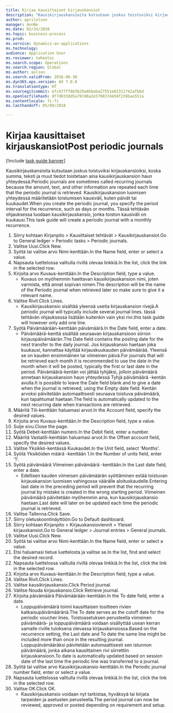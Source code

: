 ```yaml
--- 
title: Kirjaa kausittaiset kirjauskansiot
description: "Kausikirjauskansioita kutsutaan joskus toistuviksi kirjauskansioiksi, koska summa, teksti ja muut tiedot toistetaan aina kausikirjauskansion haun yhteydessä."
author: aprilolson
manager: AnnBe
ms.date: 02/24/2016
ms.topic: business-process
ms.prod: 
ms.service: dynamics-ax-applications
ms.technology: 
audience: Application User
ms.reviewer: twheeloc
ms.search.scope: Operations
ms.search.region: Global
ms.author: aolson
ms.search.validFrom: 2016-06-30
ms.dyn365.ops.version: AX 7.0.0
ms.translationtype: HT
ms.sourcegitcommit: efcb77ff883b29a4bbaba27551e02311742afbbd
ms.openlocfilehash: 8f7d033dd5a79190a2e579837d458f239bae551a
ms.contentlocale: fi-fi
ms.lasthandoff: 05/08/2018

---
```

# <a name="post-periodic-journals"></a><span data-ttu-id="681e2-103">Kirjaa kausittaiset kirjauskansiot</span><span class="sxs-lookup"><span data-stu-id="681e2-103">Post periodic journals</span></span>

[!include [task guide banner](../../includes/task-guide-banner.md)]

<span data-ttu-id="681e2-104">Kausikirjauskansioita kutsutaan joskus toistuviksi kirjauskansioiksi, koska summa, teksti ja muut tiedot toistetaan aina kausikirjauskansion haun yhteydessä.</span><span class="sxs-lookup"><span data-stu-id="681e2-104">Periodic journals are sometimes called recurring journals because the amount, text, and other information are repeated each time that the periodic journal is retrieved.</span></span> <span data-ttu-id="681e2-105">Kausikirjauskansion luomisen yhteydessä määritetään toistumisen kausiväli, kuten päivät tai kuukaudet.</span><span class="sxs-lookup"><span data-stu-id="681e2-105">When you create the periodic journal, you specify the period interval for the recurrence, such as days or months.</span></span> <span data-ttu-id="681e2-106">Tässä tehtävän ohjauksessa luodaan kausikirjauskansio, jonka toiston kausiväli on kuukausi.</span><span class="sxs-lookup"><span data-stu-id="681e2-106">This task guide will create a periodic journal with a monthly recurrence.</span></span>



1. <span data-ttu-id="681e2-107">Siirry kohtaan Kirjanpito > Kausittaiset tehtävät > Kausikirjauskansiot.</span><span class="sxs-lookup"><span data-stu-id="681e2-107">Go to General ledger > Periodic tasks > Periodic journals.</span></span>
2. <span data-ttu-id="681e2-108">Valitse Uusi.</span><span class="sxs-lookup"><span data-stu-id="681e2-108">Click New.</span></span>
3. <span data-ttu-id="681e2-109">Syötä tai valitse arvo Nimi-kenttään.</span><span class="sxs-lookup"><span data-stu-id="681e2-109">In the Name field, enter or select a value.</span></span>
4. <span data-ttu-id="681e2-110">Napsauta luettelossa valitulla rivillä olevaa linkkiä.</span><span class="sxs-lookup"><span data-stu-id="681e2-110">In the list, click the link in the selected row.</span></span>
5. <span data-ttu-id="681e2-111">Kirjoita arvo Kuvaus-kenttään.</span><span class="sxs-lookup"><span data-stu-id="681e2-111">In the Description field, type a value.</span></span>
    * <span data-ttu-id="681e2-112">Kuvaus on myöhemmin haettavan kausikirjauskansion nimi, joten varmista, että annat sopivan nimen.</span><span class="sxs-lookup"><span data-stu-id="681e2-112">The description will be the name of the Periodic journal when retrieved later so make sure to give it a relevant name.</span></span>  
6. <span data-ttu-id="681e2-113">Valitse Rivit.</span><span class="sxs-lookup"><span data-stu-id="681e2-113">Click Lines.</span></span>
    * <span data-ttu-id="681e2-114">Kausikirjauskansio sisältää yleensä useita kirjauskansion rivejä.</span><span class="sxs-lookup"><span data-stu-id="681e2-114">A periodic journal will typically include several journal lines.</span></span> <span data-ttu-id="681e2-115">tässä tehtävän ohjauksessa lisätään kuitenkin vain yksi rivi.</span><span class="sxs-lookup"><span data-stu-id="681e2-115">this task guide will however only add one line.</span></span>  
7. <span data-ttu-id="681e2-116">Syötä Päivämäärään-kenttään päivämäärä.</span><span class="sxs-lookup"><span data-stu-id="681e2-116">In the Date field, enter a date.</span></span>
    * <span data-ttu-id="681e2-117">Päivämäärä-kenttä sisältää seuraavan kirjauskansioon siirron kirjauspäivämäärän.</span><span class="sxs-lookup"><span data-stu-id="681e2-117">The Date field contains the posting date for the next transfer to the daily journal.</span></span> <span data-ttu-id="681e2-118">Jos kirjauskansio haetaan joka kuukausi, kannattaa käyttää kirjauskuukauden päivämäärää. Yleensä se on kauden ensimmäinen tai viimeinen päivä.</span><span class="sxs-lookup"><span data-stu-id="681e2-118">For journals that will be retrieved each month it is recommended to use the date in the month when it will be posted, typically the first or last date in the period.</span></span> <span data-ttu-id="681e2-119">Päivämäärä-kentän voi jättää tyhjäksi, jolloin päivämäärä annetaan kirjauskansion haun yhteydessä Tyhjä päivämäärä -kentän avulla.</span><span class="sxs-lookup"><span data-stu-id="681e2-119">It is possible to leave the Date field blank and to give a date when the journal is retrieved, using the Empty date field.</span></span>    <span data-ttu-id="681e2-120">Kentän arvoksi päivitetään automaattisesti seuraava toistuva päivämäärä, kun tapahtumat haetaan.</span><span class="sxs-lookup"><span data-stu-id="681e2-120">The field is automatically updated to the next recurring date when transactions are retrieved.</span></span>  
8. <span data-ttu-id="681e2-121">Määritä Tili-kenttään haluamasi arvot.</span><span class="sxs-lookup"><span data-stu-id="681e2-121">In the Account field, specify the desired values.</span></span>
9. <span data-ttu-id="681e2-122">Kirjoita arvo Kuvaus-kenttään.</span><span class="sxs-lookup"><span data-stu-id="681e2-122">In the Description field, type a value.</span></span>
10. <span data-ttu-id="681e2-123">Sulje sivu.</span><span class="sxs-lookup"><span data-stu-id="681e2-123">Close the page.</span></span>
11. <span data-ttu-id="681e2-124">Syötä Debet-kenttään numero.</span><span class="sxs-lookup"><span data-stu-id="681e2-124">In the Debit field, enter a number.</span></span>
12. <span data-ttu-id="681e2-125">Määritä Vastatili-kenttään haluamasi arvot.</span><span class="sxs-lookup"><span data-stu-id="681e2-125">In the Offset account field, specify the desired values.</span></span>
13. <span data-ttu-id="681e2-126">Valitse Yksikkö-kentässä Kuukaudet.</span><span class="sxs-lookup"><span data-stu-id="681e2-126">In the Unit field, select 'Months'.</span></span>
14. <span data-ttu-id="681e2-127">Syötä Yksiköiden määrä -kenttään 1.</span><span class="sxs-lookup"><span data-stu-id="681e2-127">In the Number of units field, enter '1'.</span></span>
15. <span data-ttu-id="681e2-128">Syötä päivämäärä Viimeinen päivämäärä -kenttään.</span><span class="sxs-lookup"><span data-stu-id="681e2-128">In the Last date field, enter a date.</span></span>
    * <span data-ttu-id="681e2-129">Edellisen kauden viimeisen päivämäärän syöttäminen estää toistuvan kirjauskansion luomisen vahingossa väärälle aloituskaudelle.</span><span class="sxs-lookup"><span data-stu-id="681e2-129">Entering last date in the preceding period will prevent that the recurring journal by mistake is created in the wrong starting period.</span></span> <span data-ttu-id="681e2-130">Viimeinen päivämäärä päivitetään myöhemmin aina, kun kausikirjauskansio haetaan.</span><span class="sxs-lookup"><span data-stu-id="681e2-130">Last date will later on be updated each time the periodic journal is retrieved.</span></span>  
16. <span data-ttu-id="681e2-131">Valitse Tallenna.</span><span class="sxs-lookup"><span data-stu-id="681e2-131">Click Save.</span></span>
17. <span data-ttu-id="681e2-132">Siirry oletuskoontinäyttöön.</span><span class="sxs-lookup"><span data-stu-id="681e2-132">Go to Default dashboard.</span></span>
18. <span data-ttu-id="681e2-133">Siirry kohtaan Kirjanpito > Kirjauskansioviennit > Yleiset kirjauskansiot.</span><span class="sxs-lookup"><span data-stu-id="681e2-133">Go to General ledger > Journal entries > General journals.</span></span>
19. <span data-ttu-id="681e2-134">Valitse Uusi.</span><span class="sxs-lookup"><span data-stu-id="681e2-134">Click New.</span></span>
20. <span data-ttu-id="681e2-135">Syötä tai valitse arvo Nimi-kenttään.</span><span class="sxs-lookup"><span data-stu-id="681e2-135">In the Name field, enter or select a value.</span></span>
21. <span data-ttu-id="681e2-136">Etsi haluamasi tietue luettelosta ja valitse se.</span><span class="sxs-lookup"><span data-stu-id="681e2-136">In the list, find and select the desired record.</span></span>
22. <span data-ttu-id="681e2-137">Napsauta luettelossa valitulla rivillä olevaa linkkiä.</span><span class="sxs-lookup"><span data-stu-id="681e2-137">In the list, click the link in the selected row.</span></span>
23. <span data-ttu-id="681e2-138">Kirjoita arvo Kuvaus-kenttään.</span><span class="sxs-lookup"><span data-stu-id="681e2-138">In the Description field, type a value.</span></span>
24. <span data-ttu-id="681e2-139">Valitse Rivit.</span><span class="sxs-lookup"><span data-stu-id="681e2-139">Click Lines.</span></span>
25. <span data-ttu-id="681e2-140">Valitse kausikirjauskansio.</span><span class="sxs-lookup"><span data-stu-id="681e2-140">Click Period journal.</span></span>
26. <span data-ttu-id="681e2-141">Valitse Nouda kirjauskansio.</span><span class="sxs-lookup"><span data-stu-id="681e2-141">Click Retrieve journal.</span></span>
27. <span data-ttu-id="681e2-142">Kirjoita päivämäärä Päivämäärään-kenttään.</span><span class="sxs-lookup"><span data-stu-id="681e2-142">In the To date field, enter a date.</span></span>
    * <span data-ttu-id="681e2-143">Loppupäivämäärä toimii kausittaisen tositteen rivien katkaisupäivämääränä.</span><span class="sxs-lookup"><span data-stu-id="681e2-143">The To date serves as the cutoff date for the periodic voucher lines.</span></span> <span data-ttu-id="681e2-144">Toistoasetuksen perusteella viimeinen päivämäärä- ja loppupäivämäärä voidaan sisällyttää usean kerran samalle riville tuloksena olevassa kirjauskansiossa.</span><span class="sxs-lookup"><span data-stu-id="681e2-144">Based on the recurrence setting, the Last date and To date the same line might be included more than once in the resulting journal.</span></span> <span data-ttu-id="681e2-145">Loppupäivämääräksi päivitetään automaattisesti sen istunnon päivämäärä, jonka aikana kausittainen rivi siirrettiin kirjauskansioon.</span><span class="sxs-lookup"><span data-stu-id="681e2-145">To date is automatically updated based on  session date of the last time the periodic line was transferred to a journal.</span></span>  
28. <span data-ttu-id="681e2-146">Syötä tai valitse arvo Kausikirjauskansio-kenttään.</span><span class="sxs-lookup"><span data-stu-id="681e2-146">In the Periodic journal number field, enter or select a value.</span></span>
29. <span data-ttu-id="681e2-147">Napsauta luettelossa valitulla rivillä olevaa linkkiä.</span><span class="sxs-lookup"><span data-stu-id="681e2-147">In the list, click the link in the selected row.</span></span>
30. <span data-ttu-id="681e2-148">Valitse OK.</span><span class="sxs-lookup"><span data-stu-id="681e2-148">Click OK.</span></span>
    * <span data-ttu-id="681e2-149">Kausikirjauskansio voidaan nyt tarkistaa, hyväksyä tai kirjata tarpeiden ja asetusten perusteella.</span><span class="sxs-lookup"><span data-stu-id="681e2-149">The period journal can now be reviewed, approved or posted depending on requirement and setup.</span></span>  


